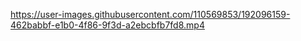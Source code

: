 

https://user-images.githubusercontent.com/110569853/192096159-462babbf-e1b0-4f86-9f3d-a2ebcbfb7fd8.mp4

